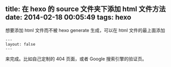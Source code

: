 title: 在 hexo 的 source 文件夹下添加 html 文件方法
date: 2014-02-18 00:05:49
tags: hexo
---

想要添加 html 文件而不被 hexo generate 生成，可以在 html 文件的最上面添加
```
---
layout: false
---
```
来完成。比如自己定制的 404 页面，或者 Google 搜索引擎的验证页。

